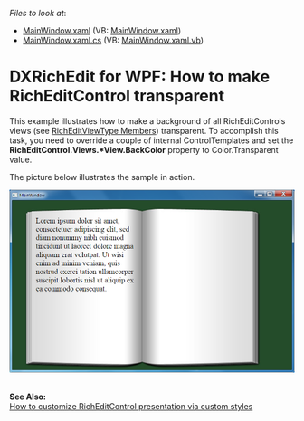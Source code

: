 <!-- default file list -->
*Files to look at*:

* [MainWindow.xaml](./CS/MainWindow.xaml) (VB: [MainWindow.xaml](./VB/MainWindow.xaml))
* [MainWindow.xaml.cs](./CS/MainWindow.xaml.cs) (VB: [MainWindow.xaml.vb](./VB/MainWindow.xaml.vb))
<!-- default file list end -->
# DXRichEdit for WPF: How to make RichEditControl transparent


<p>This example illustrates how to make a background of all RichEditControls views (see <a href="http://documentation.devexpress.com/#CoreLibraries/DevExpressXtraRichEditRichEditViewTypeEnumtopic"><u>RichEditViewType Members</u></a>) transparent. To accomplish this task, you need to override a couple of internal ControlTemplates and set the <strong>R</strong><strong>ichEditControl</strong><strong>.Views.</strong><strong>*</strong><strong>View.BackColor</strong> property to Color.Transparent value.</p><p>The picture below illustrates the sample in action.</p><p><img src="https://raw.githubusercontent.com/DevExpress-Examples/dxrichedit-for-wpf-how-to-make-richeditcontrol-transparent-e4001/12.1.4+/media/16feff28-3235-4792-93d9-6c039a1c6e05.png"></p><p><br />
<strong>See </strong><strong>Al</strong><strong>so:</strong><br />
<a href="https://www.devexpress.com/Support/Center/p/E3481">How to customize RichEditControl presentation via custom styles</a></p>

<br/>


